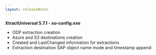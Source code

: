 ```yaml
---
layout: releaseNotes
---
```


**XtractUniversal 5.7.1 - xu-config.exe**

- ODP extraction creation
- Azure and S3 destinations creation
- Created and LastChanged information for extractions
- Extraction destination SAP object name mode and timestamp append